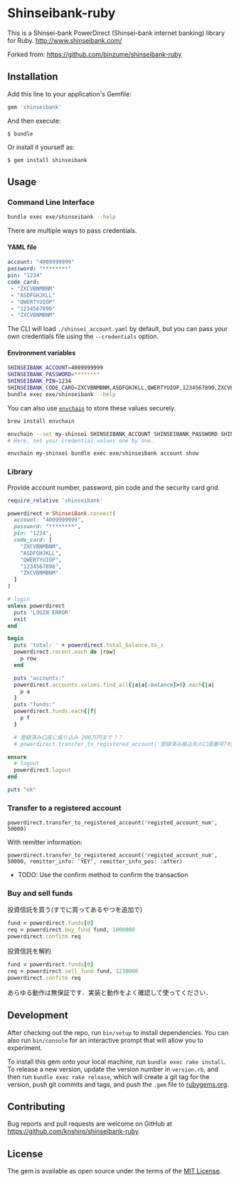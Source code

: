 # Shinseibank-ruby

This is a Shinsei-bank PowerDirect (Shinsei-bank internet banking) library for Ruby.
http://www.shinseibank.com/

Forked from: https://github.com/binzume/shinseibank-ruby

## Installation

Add this line to your application's Gemfile:

```ruby
gem 'shinseibank'
```

And then execute:

    $ bundle

Or install it yourself as:

    $ gem install shinseibank

## Usage

### Command Line Interface

```sh
bundle exec exe/shinseibank --help
```

There are multiple ways to pass credentials.

#### YAML file

```yaml
account: "4009999999"
password: "********"
pin: "1234"
code_card:
 - "ZXCVBNMBNM"
 - "ASDFGHJKLL"
 - "QWERTYUIOP"
 - "1234567890"
 - "ZXCVBNMBNM"
```

The CLI will load `./shinsei_account.yaml` by default, but you can pass your own
credentials file using the `--credentials` option.

#### Environment variables

```sh
SHINSEIBANK_ACCOUNT=4009999999
SHINSEIBANK_PASSWORD=********
SHINSEIBANK_PIN=1234
SHINSEIBANK_CODE_CARD=ZXCVBNMBNM,ASDFGHJKLL,QWERTYUIOP,1234567890,ZXCVBNMBNM
bundle exec exe/shinseibank --help
```

You can also use [`envchain`](https://github.com/sorah/envchain) to store these
values securely.

```sh
brew install envchain

envchain --set my-shinsei SHINSEIBANK_ACCOUNT SHINSEIBANK_PASSWORD SHINSEIBANK_PIN SHINSEIBANK_CODE_CARD
# Here, set your credential values one by one.

envchain my-shinsei bundle exec exe/shinseibank account show
```

### Library

Provide account number, password, pin code and the security card grid.

```ruby
require_relative 'shinseibank'

powerdirect = ShinseiBank.connect(
  account: "4009999999",
  password: "********",
  pin: "1234",
  code_card: [
    "ZXCVBNMBNM",
    "ASDFGHJKLL",
    "QWERTYUIOP",
    "1234567890",
    "ZXCVBNMBNM"
  ]
)

# login
unless powerdirect
  puts 'LOGIN ERROR'
  exit
end

begin
  puts 'total: ' + powerdirect.total_balance.to_s
  powerdirect.recent.each do |row|
    p row
  end

  puts "accounts:"
  powerdirect.accounts.values.find_all{|a|a[:balance]>0}.each{|a|
    p a
  }
  puts "funds:"
  powerdirect.funds.each{|f|
    p f
  }

  # 登録済み口座に振り込み 200万円まで？？
  # powerdirect.transfer_to_registered_account('登録済み振込先の口座番号7桁(仮)', 50000)

ensure
  # logout
  powerdirect.logout
end

puts "ok"
```

### Transfer to a registered account

```
powerdirect.transfer_to_registered_account('registed_account_num', 50000)
```

With remitter information:
```
powerdirect.transfer_to_registered_account('registed_account_num', 50000, remitter_info: 'YEY', remitter_info_pos: :after)
```

- TODO: Use the confirm method to confirm the transaction

### Buy and sell funds

投資信託を買う(すでに買ってあるやつを追加で)

```ruby
fund = powerdirect.funds[0]
req = powerdirect.buy_fund fund, 1000000
powerdirect.confitm req
```

投資信託を解約

```ruby
fund = powerdirect.funds[0]
req = powerdirect.sell_fund fund, 1230000
powerdirect.confitm req
```

あらゆる動作は無保証です．実装と動作をよく確認して使ってください．

## Development

After checking out the repo, run `bin/setup` to install dependencies. You can also run `bin/console` for an interactive prompt that will allow you to experiment.

To install this gem onto your local machine, run `bundle exec rake install`. To release a new version, update the version number in `version.rb`, and then run `bundle exec rake release`, which will create a git tag for the version, push git commits and tags, and push the `.gem` file to [rubygems.org](https://rubygems.org).

## Contributing

Bug reports and pull requests are welcome on GitHub at https://github.com/knshiro/shinseibank-ruby.


## License

The gem is available as open source under the terms of the [MIT License](http://opensource.org/licenses/MIT).

